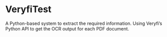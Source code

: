 # VeryfiTest
A Python-based system to extract the required information. Using Veryfi’s Python API to get the OCR output for each PDF document.
